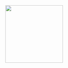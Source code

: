 <!--### Olá Eu sou o David Adriano👋
### Cursando ADS...-->

<!--
algolia
-->
<div style="display: flex">
 <!-- <img height="180px" src="https://github-readme-stats.vercel.app/api?username=AdrDavid&hide=contribs,prs&show_icons=true&&theme=github_dark"/>-->
  <img height="180px" src="https://github-readme-stats.vercel.app/api/top-langs/?username=anuraghazra&layout=compact&theme=transparent"/>
 <!-- <img height="180px" src="https://github-readme-stats.vercel.app/api/top-langs/?username=AdrDavid&langs_count=8&theme=github_dark"/>-->

  
</div>
<!--<a target="_blank" href="mailto:adrianobatistad@outlook.com"><img src="https://img.shields.io/badge/Gmail-D14836?style=for-the-badge&logo=gmail&logoColor=white"/></a>
<a target="_blank" href="https://www.instagram.com/david.adrianos/"><img src="https://img.shields.io/badge/Instagram-E4405F?style=for-the-badge&logo=instagram&logoColor=white"/></a>
<a target="_blank" href="https://www.linkedin.com/in/david-adrbatista/"><img src="https://img.shields.io/badge/linkedin-1DA1F2?style=for-the-badge&logo=linkedin&logoColor=white"/></a>-->
